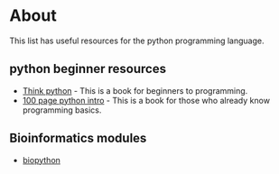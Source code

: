 # About

This list has useful resources for the python programming language.

## python beginner resources

* [Think python](https://greenteapress.com/wp/think-python-2e/) - This is a book for beginners to programming.
* [100 page python intro](https://learnbyexample.github.io/100_page_python_intro/) - This is a book for those who already know programming basics.

## Bioinformatics modules

* [biopython](https://pypi.org/project/biopython/)
